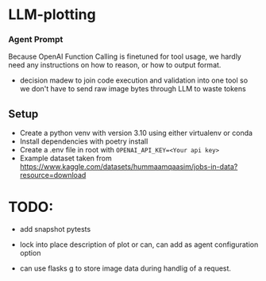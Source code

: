# LLM-plotting

### Agent Prompt
Because OpenAI Function Calling is finetuned for tool usage, we hardly need any instructions on how to reason, or how to output format.

 - decision madew to join code execution and validation into one tool so we don't have to send raw image bytes through LLM to waste tokens

## Setup
- Create a python venv with version 3.10 using either virtualenv or conda
- Install dependencies with poetry install
- Create a .env file in root with `OPENAI_API_KEY=<Your api key>`
- Example dataset taken from https://www.kaggle.com/datasets/hummaamqaasim/jobs-in-data?resource=download


# TODO:

- add snapshot pytests
- lock into place description of plot or can, can add as agent configuration option


- can use flasks g to store image data during handlig of a request.